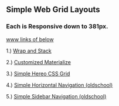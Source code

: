 ## Simple Web Grid Layouts

### Each is Responsive down to 381px.

[www links of below](https://hamberfim.github.io/Simple_Web_Grid_Layouts/)


1.) <a href="https://hamberfim.github.io/Simple_Web_Grid_Layouts/wrap_n_stack/index.html" target="_blank">Wrap and Stack</a>

2.) <a href="https://hamberfim.github.io/Simple_Web_Grid_Layouts/cust_materialize/index.html" target="_blank">Customized Materialize</a>

3.) <a href="https://hamberfim.github.io/Simple_Web_Grid_Layouts/simple_hero/simple_hero.html" target="_blank">Simple Hereo CSS Grid</a>

4.) <a href="https://hamberfim.github.io/Simple_Web_Grid_Layouts/simple_hortz/index_hrzNav.html" target="_blank">Simple Horizontal Navigation (oldschool)</a> 

5.) <a href="https://hamberfim.github.io/Simple_Web_Grid_Layouts/simple_sidebar/index_sbNav.html" target="_blank">Simple Sidebar Navigation (oldschool)</a> 
